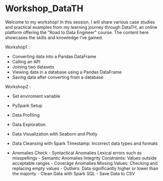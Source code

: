 # Workshop_DataTH
Welcome to my workshop! In this session, I will share various case studies and practical examples from my learning journey through DataTH, an online platform offering the "Road to Data Engineer" course. The content here showcases the skills and knowledge I’ve gained.

Workshop1 :
  - Converting data into a Pandas DataFrame
  - Calling an API
  -  Joining two datasets
  - Viewing data in a database using a Pandas DataFrame
  - Saving data after converting from a database

Workshop2 :
  - Set enviroment variable
  - PySpark Setup
  - Data Profiling
  - Data Exploration
  - Data Visualization with Seaborn and Plotly
  - Data Cleansing with Spark
    Timestamp: Incorrect data types and formats

  -  Anomalies Check
    -  Syntactical Anomalies
       Lexical errors such as misspellings
    -  Semantic Anomalies
       Integrity Constraints: Values outside acceptable ranges
    -  Coverage Anomalies
       Missing Values: Checking and replacing empty values
    -  Outliers: Data significantly higher or lower than the majority
    -  Clean Data with Spark SQL
    -  Save Data to CSV
